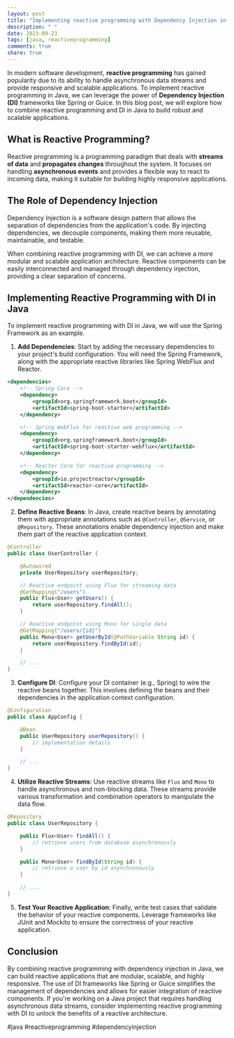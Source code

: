 ```yaml
---
layout: post
title: "Implementing reactive programming with Dependency Injection in Java."
description: " "
date: 2023-09-23
tags: [java, reactiveprogramming]
comments: true
share: true
---
```


In modern software development, **reactive programming** has gained popularity due to its ability to handle asynchronous data streams and provide responsive and scalable applications. To implement reactive programming in Java, we can leverage the power of **Dependency Injection (DI)** frameworks like Spring or Guice. In this blog post, we will explore how to combine reactive programming and DI in Java to build robust and scalable applications.

## What is Reactive Programming?

Reactive programming is a programming paradigm that deals with **streams of data** and **propagates changes** throughout the system. It focuses on handling **asynchronous events** and provides a flexible way to react to incoming data, making it suitable for building highly responsive applications.

## The Role of Dependency Injection

Dependency Injection is a software design pattern that allows the separation of dependencies from the application's code. By injecting dependencies, we decouple components, making them more reusable, maintainable, and testable.

When combining reactive programming with DI, we can achieve a more modular and scalable application architecture. Reactive components can be easily interconnected and managed through dependency injection, providing a clear separation of concerns.

## Implementing Reactive Programming with DI in Java

To implement reactive programming with DI in Java, we will use the Spring Framework as an example.

1. **Add Dependencies**: Start by adding the necessary dependencies to your project's build configuration. You will need the Spring Framework, along with the appropriate reactive libraries like Spring WebFlux and Reactor.

```xml
<dependencies>
    <!-- Spring Core -->
    <dependency>
        <groupId>org.springframework.boot</groupId>
        <artifactId>spring-boot-starter</artifactId>
    </dependency>

    <!-- Spring WebFlux for reactive web programming -->
    <dependency>
        <groupId>org.springframework.boot</groupId>
        <artifactId>spring-boot-starter-webflux</artifactId>
    </dependency>

    <!-- Reactor Core for reactive programming -->
    <dependency>
        <groupId>io.projectreactor</groupId>
        <artifactId>reactor-core</artifactId>
    </dependency>
</dependencies>
```

2. **Define Reactive Beans**: In Java, create reactive beans by annotating them with appropriate annotations such as `@Controller`, `@Service`, or `@Repository`. These annotations enable dependency injection and make them part of the reactive application context.

```java
@Controller
public class UserController {

    @Autowired
    private UserRepository userRepository;

    // Reactive endpoint using Flux for streaming data
    @GetMapping("/users")
    public Flux<User> getUsers() {
        return userRepository.findAll();
    }

    // Reactive endpoint using Mono for single data
    @GetMapping("/users/{id}")
    public Mono<User> getUserById(@PathVariable String id) {
        return userRepository.findById(id);
    }

    // ...
}
```

3. **Configure DI**: Configure your DI container (e.g., Spring) to wire the reactive beans together. This involves defining the beans and their dependencies in the application context configuration.

```java
@Configuration
public class AppConfig {

    @Bean
    public UserRepository userRepository() {
        // implementation details
    }

    // ...
}
```

4. **Utilize Reactive Streams**: Use reactive streams like `Flux` and `Mono` to handle asynchronous and non-blocking data. These streams provide various transformation and combination operators to manipulate the data flow.

```java
@Repository
public class UserRepository {

    public Flux<User> findAll() {
        // retrieve users from database asynchronously
    }

    public Mono<User> findById(String id) {
        // retrieve a user by id asynchronously
    }

    // ...
}
```

5. **Test Your Reactive Application**: Finally, write test cases that validate the behavior of your reactive components. Leverage frameworks like JUnit and Mockito to ensure the correctness of your reactive application.

## Conclusion

By combining reactive programming with dependency injection in Java, we can build reactive applications that are modular, scalable, and highly responsive. The use of DI frameworks like Spring or Guice simplifies the management of dependencies and allows for easier integration of reactive components. If you're working on a Java project that requires handling asynchronous data streams, consider implementing reactive programming with DI to unlock the benefits of a reactive architecture.

#java #reactiveprogramming #dependencyinjection